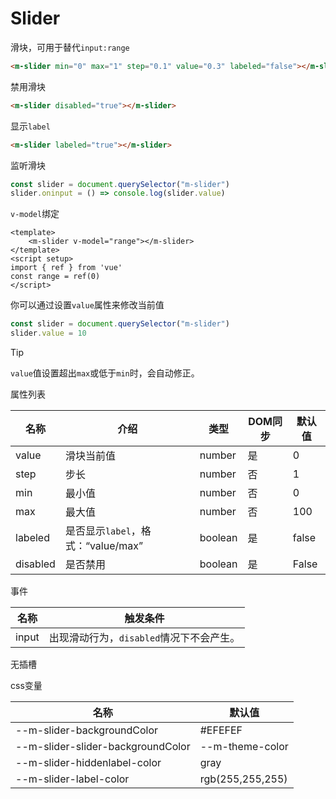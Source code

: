 # Slider

滑块，可用于替代`input:range`

```html
<m-slider min="0" max="1" step="0.1" value="0.3" labeled="false"></m-slider>
```

禁用滑块

```html
<m-slider disabled="true"></m-slider>
```

显示`label`

```html
<m-slider labeled="true"></m-slider>
```

监听滑块

```js
const slider = document.querySelector("m-slider")
slider.oninput = () => console.log(slider.value)
```

`v-model`绑定

```vue
<template>
	<m-slider v-model="range"></m-slider>
</template>
<script setup>
import { ref } from 'vue'
const range = ref(0)
</script>
```

你可以通过设置`value`属性来修改当前值

```js
const slider = document.querySelector("m-slider")
slider.value = 10
```

> [!TIP]
>
> `value`值设置超出`max`或低于`min`时，会自动修正。

属性列表

| 名称     | 介绍                               | 类型    | DOM同步 | 默认值 |
| -------- | ---------------------------------- | ------- | ------- | ------ |
| value    | 滑块当前值                         | number  | 是      | 0      |
| step     | 步长                               | number  | 否      | 1      |
| min      | 最小值                             | number  | 否      | 0      |
| max      | 最大值                             | number  | 否      | 100    |
| labeled  | 是否显示`label`，格式：“value/max” | boolean | 是      | false  |
| disabled | 是否禁用                           | boolean | 是      | False  |

事件

| 名称  | 触发条件                                 |
| ----- | ---------------------------------------- |
| input | 出现滑动行为，`disabled`情况下不会产生。 |

无插槽

css变量

| 名称                              | 默认值           |
| --------------------------------- | ---------------- |
| --m-slider-backgroundColor        | #EFEFEF          |
| --m-slider-slider-backgroundColor | --m-theme-color  |
| --m-slider-hiddenlabel-color      | gray             |
| --m-slider-label-color            | rgb(255,255,255) |

